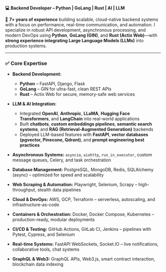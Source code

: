 **💻 Backend Developer – Python | GoLang | Rust | AI | LLM**


🚀 **7+ years of experience** building scalable, cloud-native backend systems with a focus on performance, real-time communication, and automation. I specialize in robust API development, asynchronous processing, and modern DevOps using **Python**, **GoLang (GIN)**, and **Rust (Actix Web)**—with **strong experience integrating Large Language Models (LLMs)** into production systems.

---

### ✅ **Core Expertise**

* **Backend Development:**

  * **Python** – FastAPI, Django, Flask
  * **GoLang** – GIN for ultra-fast, clean REST APIs
  * **Rust** – Actix Web for secure, memory-safe web services

* **LLM & AI Integration:**

  * Integrated **OpenAI**, **Anthropic**, **LLaMA**, **Hugging Face Transformers**, and **LangChain** into real-world applications
  * Built **chatbots**, **custom embeddings pipelines**, **semantic search systems**, and **RAG (Retrieval-Augmented Generation)** backends
  * Deployed LLM-based features with **FastAPI**, **vector databases (pgvector, Pinecone, Qdrant)**, and **prompt engineering best practices**

* **Asynchronous Systems:**
  `asyncio`, `aiohttp`, `run_in_executor`, custom message queues, Celery, and task orchestration

* **Database Management:**
  PostgreSQL, MongoDB, Redis, SQLAlchemy (async) – optimized for speed and scalability

* **Web Scraping & Automation:**
  Playwright, Selenium, Scrapy – high-throughput, stealth data pipelines

* **Cloud & DevOps:**
  AWS, GCP, Terraform – serverless, autoscaling, and infrastructure-as-code

* **Containers & Orchestration:**
  Docker, Docker Compose, Kubernetes – production-ready, modular deployments

* **CI/CD & Testing:**
  GitHub Actions, GitLab CI, Jenkins – pipelines with Pytest, Cypress, and Selenium

* **Real-time Systems:**
  FastAPI WebSockets, Socket.IO – live notifications, collaborative tools, chat systems

* **GraphQL & Web3:**
  GraphQL APIs, Web3.js, smart contract interaction, blockchain data indexing
